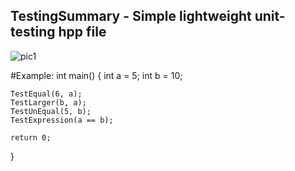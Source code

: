 ## TestingSummary - Simple lightweight unit-testing hpp file
 
![pic1](https://github.com/WildandArt/TestingSummary/assets/17566607/a01221c6-82be-4b8d-9a08-39f763982162)


#Example: 
int main()
{
    int a = 5;
    int b = 10;

    TestEqual(6, a);         
    TestLarger(b, a);         
    TestUnEqual(5, b);       
    TestExpression(a == b); 

    return 0;
}
